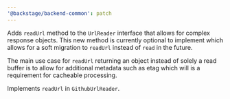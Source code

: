 ```yaml
---
'@backstage/backend-common': patch
---
```


Adds `readUrl` method to the `UrlReader` interface that allows for complex response objects. This new method is currently optional to implement which allows for a soft migration to `readUrl` instead of `read` in the future.

The main use case for `readUrl` returning an object instead of solely a read buffer is to allow for additional metadata such as etag which will is a requirement for cacheable processing.

Implements `readUrl` in `GithubUrlReader`.
